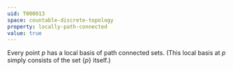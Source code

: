 ```yaml
---
uid: T000013
space: countable-discrete-topology
property: locally-path-connected
value: true
---
```

Every point $p$ has a local basis of path connected sets. (This local basis at $p$ simply consists of the set $\{p\}$ itself.)

